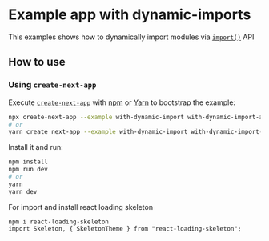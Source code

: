 # Example app with dynamic-imports

This examples shows how to dynamically import modules via [`import()`](https://github.com/tc39/proposal-dynamic-import) API

## How to use

### Using `create-next-app`

Execute [`create-next-app`](https://github.com/vercel/next.js/tree/canary/packages/create-next-app) with [npm](https://docs.npmjs.com/cli/init) or [Yarn](https://yarnpkg.com/lang/en/docs/cli/create/) to bootstrap the example:

```bash
npx create-next-app --example with-dynamic-import with-dynamic-import-app
# or
yarn create next-app --example with-dynamic-import with-dynamic-import-app
```

Install it and run:

```bash
npm install
npm run dev
# or
yarn
yarn dev
```

 For import and install react loading skeleton

```
npm i react-loading-skeleton
import Skeleton, { SkeletonTheme } from "react-loading-skeleton";
```
